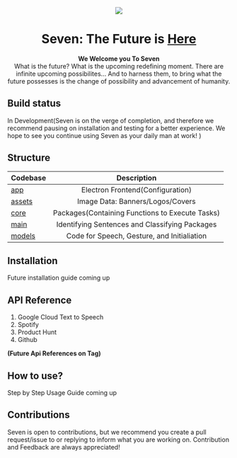<p align="center">
  <img src="https://github.com/SupTechRM/Seven/blob/main/assets/img/banners/Alternative%20Banner.png">
</p>

 <h1 align="center">
  <a >
    Seven: The Future is <u>Here</u>
    </a>
</h1>
<p align="center">
  <strong>We Welcome you To Seven</strong>

</img>
  <br>
  What is the future? What is the upcoming redefining moment. There are infinite upcoming possibilites... And to harness them, to bring what the future possesses is the change of possibility and advancement of humanity. 
</p>

## Build status

In Development(Seven is on the verge of completion, and therefore we recommend pausing on installation and testing for a better experience. We hope to see you continue using Seven as your daily man at work! ) 

## Structure

| Codebase              |      Description          |
| :-------------------- | :-----------------------: |
| [app](app)        |     Electron Frontend(Configuration)    |
| [assets](assets)  |     Image Data: Banners/Logos/Covers        |
| [core](core)      |    Packages(Containing Functions to Execute Tasks)    |
| [main](main)    |   Identifying Sentences and Classifying Packages     |
| [models](models)        |   Code for Speech, Gesture, and Initialiation      |


## Installation

Future installation guide coming up

## API Reference

1. Google Cloud Text to Speech
2. Spotify
3. Product Hunt
4. Github

**(Future Api References on Tag)**

## How to use?

Step by Step Usage Guide coming up

## Contributions

Seven is open to contributions, but we recommend you create a pull request/issue to or replying to inform what you are working on. Contribution and Feedback are always appreciated!
